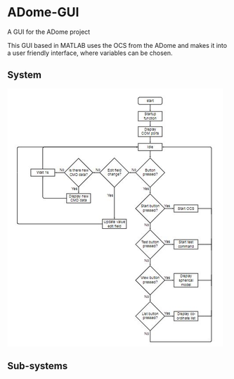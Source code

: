 # ADome-GUI
A GUI for the ADome project

This GUI based in MATLAB uses the OCS from the ADome and makes it into a user friendly interface, where variables can be chosen.

## System
![GUI nteractivity](/Flow_charts/Flow_chart_GUI_interactivity.JPG)

## Sub-systems

